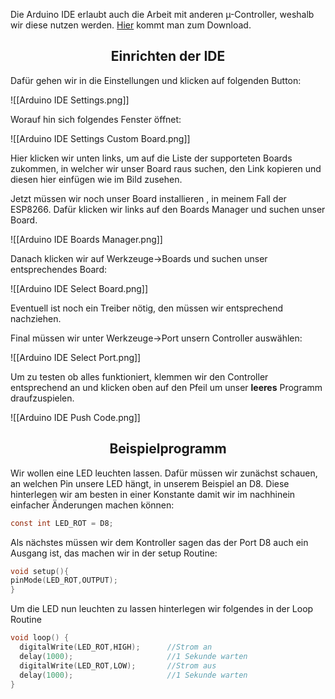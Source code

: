 Die Arduino IDE erlaubt auch die Arbeit mit anderen µ-Controller, weshalb wir diese nutzen werden. [Hier](https://www.arduino.cc/en/software) kommt man zum Download. 

<h2 align="center"> Einrichten der IDE </h2>

Dafür gehen wir in die Einstellungen und klicken auf folgenden Button:

![[Arduino IDE Settings.png]]

Worauf hin sich folgendes Fenster öffnet:

![[Arduino IDE Settings Custom Board.png]]

Hier klicken wir unten links, um auf die Liste der supporteten Boards zukommen, in welcher wir unser Board raus suchen, den Link kopieren und diesen hier einfügen wie im Bild zusehen.

Jetzt müssen wir noch unser Board installieren , in meinem Fall der ESP8266. Dafür klicken wir links auf den Boards Manager und suchen unser Board.

![[Arduino IDE Boards Manager.png]]

Danach klicken wir auf Werkzeuge->Boards und suchen unser entsprechendes Board:

![[Arduino IDE Select Board.png]]

Eventuell ist noch ein Treiber nötig, den müssen wir entsprechend nachziehen. 

Final müssen wir unter Werkzeuge->Port unsern Controller auswählen:

![[Arduino IDE Select Port.png]]


Um zu testen ob alles funktioniert, klemmen wir den Controller entsprechend an und klicken oben auf den Pfeil um unser **leeres** Programm draufzuspielen.

![[Arduino IDE Push Code.png]]


<h2 align="center"> Beispielprogramm </h2>

Wir wollen eine LED leuchten lassen. Dafür müssen wir zunächst schauen, an welchen Pin unsere LED hängt, in unserem Beispiel an D8. Diese hinterlegen wir am besten in einer Konstante damit wir im nachhinein einfacher Änderungen machen können:

```c 
const int LED_ROT = D8;
```

Als nächstes müssen wir dem Kontroller sagen das der Port D8 auch ein Ausgang ist, das machen wir in der setup Routine:

```c
void setup(){
pinMode(LED_ROT,OUTPUT);
}
```

Um die LED nun leuchten zu lassen hinterlegen wir folgendes in der Loop Routine

```c
void loop() {
  digitalWrite(LED_ROT,HIGH);      //Strom an
  delay(1000);                     //1 Sekunde warten
  digitalWrite(LED_ROT,LOW);       //Strom aus
  delay(1000);                     //1 Sekunde warten
}
```
